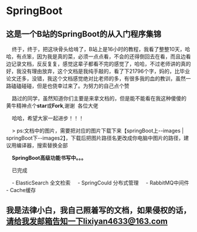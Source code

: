 # SpringBoot
## 这是一个B站的SpringBoot的从入门程序集锦

     终于，终于，把这块骨头给啃了，B站上是16小时的教程，我看了整整10天，哈哈，有点笨，因为我是真的菜，必须一点点看，不会的还得倒回去在看，而且边看边记录文档，反反复复，感觉这辈子都看不完的感觉了，哈哈，不过老师讲的真的好，我没有理由放弃，这个文档是我纯手敲的，看了下21796个字，妈的，比毕业论文还多，没错，我这个文档感觉绝对比老师的多，有很多我的血的教训，虽然一路磕磕碰碰，但是也侥幸过来了。为努力的自己点个赞
     
     路过的同学，虽然知道你们主要是来拿文档的，但是能不能看在我这种傻傻的黄牛精神点个**star**或**Fork**,谢谢  各位大佬 
     
     哈哈，希望大家一起进步！！！
     
     > ps:文档中的图片，需要把对应的图片下载下来【springBoot上--images | springBoot下--images2】，下载后把图片路径名更改成你电脑中图片的路径，建议用编译器，搜索替换全部 
     
     **SpringBoot高级功能书写中。。。**
     
     已完成
     
     - ElasticSearch 全文检索
     - SpringCould 分布式管理
     - RabbitMQ中间件
     - Cache缓存

## 我是法律小白，我自己照着写的文档，如果侵权的话，请给我发邮箱告知一下lixiyan4633@163.com 
